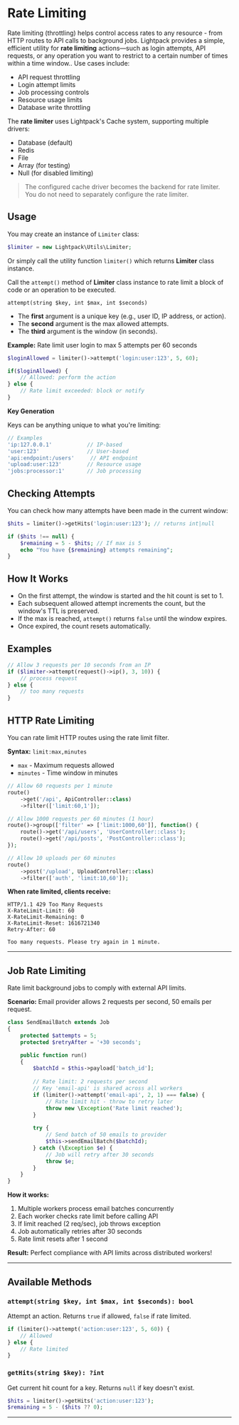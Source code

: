 # Rate Limiting

Rate limiting (throttling) helps control access rates to any resource - from HTTP routes to API calls to background jobs. Lightpack provides a simple, efficient utility for **rate limiting** actions—such as login attempts, API requests, or any operation you want to restrict to a certain number of times within a time window.. Use cases include:

- API request throttling
- Login attempt limits
- Job processing controls
- Resource usage limits
- Database write throttling

The **rate limiter** uses Lightpack's Cache system, supporting multiple drivers:
- Database (default)
- Redis
- File
- Array (for testing)
- Null (for disabled limiting)

> The configured cache driver becomes the backend for rate limiter. You do not need to separately configure the rate limiter.

## Usage

You may create an instance of `Limiter` class:

```php
$limiter = new Lightpack\Utils\Limiter;
```

Or simply call the utility function `limiter()` which returns **Limiter** class instance.

Call the `attempt()` method of **Limiter** class instance to rate limit a block of code or an operation to be executed.

`attempt(string $key, int $max, int $seconds)`

- The **first** argument is a unique key (e.g., user ID, IP address, or action).
- The **second** argument is the max allowed attempts.
- The **third** argument is the window (in seconds).

**Example:** Rate limit user login to max 5 attempts per 60 seconds

```php
$loginAllowed = limiter()->attempt('login:user:123', 5, 60);
```

```php
if($loginAllowed) {
    // Allowed: perform the action
} else {
    // Rate limit exceeded: block or notify
}
```

**Key Generation**

Keys can be anything unique to what you're limiting:

```php
// Examples
'ip:127.0.0.1'           // IP-based
'user:123'               // User-based
'api:endpoint:/users'     // API endpoint
'upload:user:123'        // Resource usage
'jobs:processor:1'       // Job processing
```

## Checking Attempts

You can check how many attempts have been made in the current window:

```php
$hits = limiter()->getHits('login:user:123'); // returns int|null

if ($hits !== null) {
    $remaining = 5 - $hits; // If max is 5
    echo "You have {$remaining} attempts remaining";
}
```

## How It Works

- On the first attempt, the window is started and the hit count is set to 1.
- Each subsequent allowed attempt increments the count, but the window's TTL is preserved.
- If the max is reached, `attempt()` returns `false` until the window expires.
- Once expired, the count resets automatically.

## Examples

```php
// Allow 3 requests per 10 seconds from an IP
if ($limiter->attempt(request()->ip(), 3, 10)) {
    // process request
} else {
    // too many requests
}

```

## HTTP Rate Limiting

You can rate limit HTTP routes using the rate limit filter.

**Syntax:** `limit:max,minutes`
- `max` - Maximum requests allowed
- `minutes` - Time window in minutes

```php
// Allow 60 requests per 1 minute
route()
    ->get('/api', ApiController::class)
    ->filter(['limit:60,1']);

// Allow 1000 requests per 60 minutes (1 hour)
route()->group(['filter' => ['limit:1000,60']], function() {
    route()->get('/api/users', 'UserController::class');
    route()->get('/api/posts', 'PostController::class');
});

// Allow 10 uploads per 60 minutes
route()
    ->post('/upload', UploadController::class)
    ->filter(['auth', 'limit:10,60']);
```

**When rate limited, clients receive:**

```http
HTTP/1.1 429 Too Many Requests
X-RateLimit-Limit: 60
X-RateLimit-Remaining: 0
X-RateLimit-Reset: 1616721340
Retry-After: 60

Too many requests. Please try again in 1 minute.
```

---

## Job Rate Limiting

Rate limit background jobs to comply with external API limits.

**Scenario:** Email provider allows 2 requests per second, 50 emails per request.

```php
class SendEmailBatch extends Job
{
    protected $attempts = 5;
    protected $retryAfter = '+30 seconds';

    public function run()
    {
        $batchId = $this->payload['batch_id'];
        
        // Rate limit: 2 requests per second
        // Key 'email-api' is shared across all workers
        if (limiter()->attempt('email-api', 2, 1) === false) {
            // Rate limit hit - throw to retry later
            throw new \Exception('Rate limit reached');
        }
        
        try {
            // Send batch of 50 emails to provider
            $this->sendEmailBatch($batchId);
        } catch (\Exception $e) {
            // Job will retry after 30 seconds
            throw $e;
        }
    }
}
```

**How it works:**
1. Multiple workers process email batches concurrently
2. Each worker checks rate limit before calling API
3. If limit reached (2 req/sec), job throws exception
4. Job automatically retries after 30 seconds
5. Rate limit resets after 1 second

**Result:** Perfect compliance with API limits across distributed workers!

---

## Available Methods

### `attempt(string $key, int $max, int $seconds): bool`
Attempt an action. Returns `true` if allowed, `false` if rate limited.

```php
if (limiter()->attempt('action:user:123', 5, 60)) {
    // Allowed
} else {
    // Rate limited
}
```

### `getHits(string $key): ?int`
Get current hit count for a key. Returns `null` if key doesn't exist.

```php
$hits = limiter()->getHits('action:user:123');
$remaining = 5 - ($hits ?? 0);
```

---